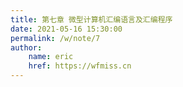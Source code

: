 ```yaml
---
title: 第七章 微型计算机汇编语言及汇编程序
date: 2021-05-16 15:30:00
permalink: /w/note/7
author: 
    name: eric
    href: https://wfmiss.cn
---
```

